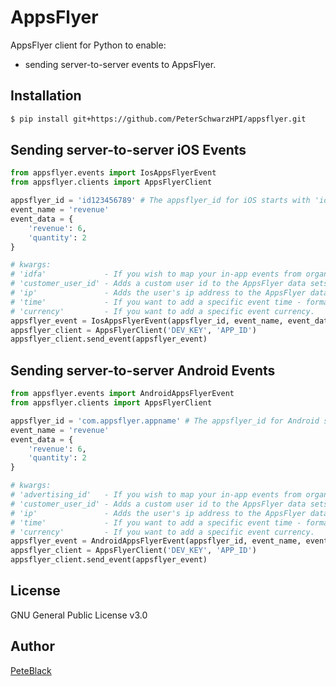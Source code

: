 # AppsFlyer

AppsFlyer client for Python to enable:

- sending server-to-server events to AppsFlyer.

## Installation

```bash
$ pip install git+https://github.com/PeterSchwarzHPI/appsflyer.git
```

## Sending server-to-server iOS Events

```python
from appsflyer.events import IosAppsFlyerEvent
from appsflyer.clients import AppsFlyerClient

appsflyer_id = 'id123456789' # The appsflyer_id for iOS starts with 'id'!
event_name = 'revenue'
event_data = {
    'revenue': 6,
    'quantity': 2
}

# kwargs:
# 'idfa'             - If you wish to map your in-app events from organic users with external partners.
# 'customer_user_id' - Adds a custom user id to the AppsFlyer data sets.
# 'ip'               - Adds the user's ip address to the AppsFlyer data sets.
# 'time'             - If you want to add a specific event time - format: "YYYY-MM-DD HH:MM:SS.MS"
# 'currency'         - If you want to add a specific event currency.
appsflyer_event = IosAppsFlyerEvent(appsflyer_id, event_name, event_data, **kwargs) 
appsflyer_client = AppsFlyerClient('DEV_KEY', 'APP_ID')
appsflyer_client.send_event(appsflyer_event)

```

## Sending server-to-server Android Events

```python
from appsflyer.events import AndroidAppsFlyerEvent
from appsflyer.clients import AppsFlyerClient

appsflyer_id = 'com.appsflyer.appname' # The appsflyer_id for Android starts with 'com.appsflyer'!
event_name = 'revenue'
event_data = {
    'revenue': 6,
    'quantity': 2
}

# kwargs:
# 'advertising_id'   - If you wish to map your in-app events from organic users with external partners.
# 'customer_user_id' - Adds a custom user id to the AppsFlyer data sets.
# 'ip'               - Adds the user's ip address to the AppsFlyer data sets.
# 'time'             - If you want to add a specific event time - format: "YYYY-MM-DD HH:MM:SS.MS"
# 'currency'         - If you want to add a specific event currency.
appsflyer_event = AndroidAppsFlyerEvent(appsflyer_id, event_name, event_data, **kwargs)
appsflyer_client = AppsFlyerClient('DEV_KEY', 'APP_ID')
appsflyer_client.send_event(appsflyer_event)

```

## License

GNU General Public License v3.0

## Author

[PeteBlack](https://github.com/PeterSchwarzHPI)
